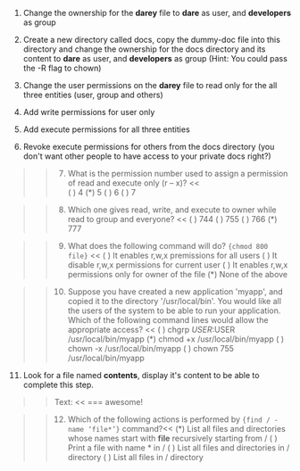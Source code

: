 1. Change the ownership for the **darey** file to **dare** as user, and **developers** as group
  
2. Create a new directory called docs, copy the dummy-doc file into this directory and change the ownership for the docs directory and its content to **dare** as user, and **developers** as group (Hint: You could pass the -R flag to chown)
  
3. Change the user permissions on the **darey** file to read only for the all three entities (user, group and others)
  
4. Add write permissions for user only

5. Add execute permissions for all three entities
  
6. Revoke execute permissions for others from the docs directory (you don't want other people to have access to your private docs right?)

>>7. What is the permission number used to assign a permission of read and execute only (r – x)? <<  
( ) 4
(*) 5
( ) 6
( ) 7
  
>>8. Which one gives read, write, and execute to owner while read to group and everyone? <<
( ) 744
( ) 755
( ) 766
(*) 777

>>9. What does the following command will do? `{chmod 800 file}` <<
( ) It enables r,w,x premissions for all users
( ) It disable r,w,x permissions for current user
( ) It enables r,w,x permissions only for owner of the file
(*) None of the above

>>10. Suppose you have created a new application 'myapp', and copied it to the directory '/usr/local/bin'. You would like all the users of the system to be able to run your application. Which of the following command lines would allow the appropriate access? <<
( ) chgrp $USER:$USER /usr/local/bin/myapp
(*) chmod +x /usr/local/bin/myapp
( ) chown -x /usr/local/bin/myapp
( ) chown 755 /usr/local/bin/myapp

11. Look for a file named **contents**, display it's content to be able to complete this step.  
  
>> Text: <<
=== awesome!

>> 12. Which of the following actions is performed by `{find / -name ‘file*’}` command?<<
(*) List all files and directories whose names start with **file** recursively starting from /
( ) Print a file with name * in /
( ) List all files and directories in / directory
( ) List all files in / directory